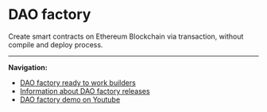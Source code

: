 # DAO factory

Сreate smart contracts on Ethereum Blockchain via transaction, without compile and deploy process. 

-----------------------
**Navigation:**
* [DAO factory ready to work builders](https://github.com/airalab/DAO-factory/blob/master/ready-to-work-builders.md) 
* [Information about DAO factory releases](https://github.com/airalab/DAO-factory/releases)
* [DAO factory demo on Youtube](https://www.youtube.com/playlist?list=PLLepqB9oh7WsSrcb-r3kJKHBrl126mVcv)
